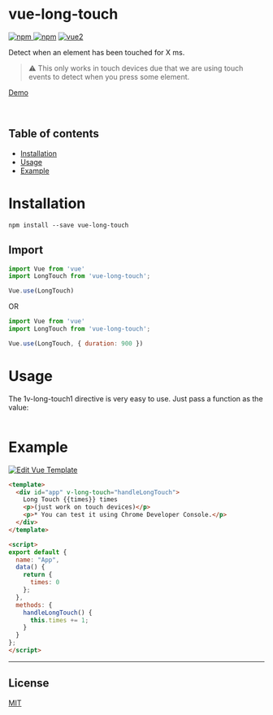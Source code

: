 # vue-long-touch

[![npm](https://img.shields.io/npm/v/vue-long-touch.svg) ![npm](https://img.shields.io/npm/dm/vue-long-touch.svg)](https://www.npmjs.com/package/vue-long-touch)
[![vue2](https://img.shields.io/badge/vue-2.x-brightgreen.svg)](https://vuejs.org/)

Detect when an element has been touched for X ms.

> ⚠ This only works in touch devices due that we are using touch events to detect when you press some element.

[Demo](https://j1vvwylmj3.codesandbox.io/)


<br>

## Table of contents

- [Installation](#installation)
- [Usage](#usage)
- [Example](#example)

# Installation

```
npm install --save vue-long-touch
```

## Import

```javascript
import Vue from 'vue'
import LongTouch from 'vue-long-touch';

Vue.use(LongTouch)
```

OR

```javascript
import Vue from 'vue'
import LongTouch from 'vue-long-touch';

Vue.use(LongTouch, { duration: 900 })
```

# Usage

The 1v-long-touch1 directive is very easy to use. Just pass a function as the value:

```html

```


# Example

[![Edit Vue Template](https://codesandbox.io/static/img/play-codesandbox.svg)](https://codesandbox.io/s/j1vvwylmj3?fontsize=14)

```html
<template>
  <div id="app" v-long-touch="handleLongTouch">
    Long Touch {{times}} times
    <p>(just work on touch devices)</p>
    <p>* You can test it using Chrome Developer Console.</p>
  </div>
</template>

<script>
export default {
  name: "App",
  data() {
    return {
      times: 0
    };
  },
  methods: {
    handleLongTouch() {
      this.times += 1;
    }
  }
};
</script>
```

---

## License

[MIT](http://opensource.org/licenses/MIT)
